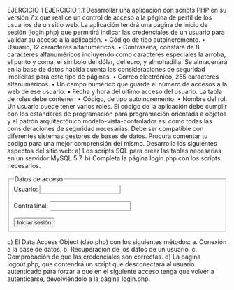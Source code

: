 EJERCICIO 1
EJERCICIO 1.1
Desarrollar una aplicación con scripts PHP en su versión 7.x que realice un control de acceso a la página de perfil
de los usuarios de un sitio web. La aplicación tendrá una página de inicio de sesión (login.php) que permitirá
indicar las credenciales de un usuario para validar su acceso a la aplicación.
• Código de tipo autoincremento.
• Usuario, 12 caracteres alfanuméricos.
• Contraseña, constará de 8 caracteres alfanuméricos incluyendo como caracteres especiales la arroba, el
punto y coma, el símbolo del dólar, del euro, y almohadilla. Se almacenará en la base de datos habida
cuenta las consideraciones de seguridad implícitas para este tipo de páginas.
• Correo electrónico, 255 caracteres alfanuméricos.
• Un campo numérico que guarde el número de accesos a la web de ese usuario.
• Fecha y hora del último acceso del usuario.
La tabla de roles debe contener:
• Código, de tipo autoincremento.
• Nombre del rol.
Un usuario puede tener varios roles.
El código de la aplicación debe cumplir con los estándares de programación para programación orientada a
objetos y el patrón arquitectónico modelo-vista-controlador así como todas las consideraciones de seguridad
necesarias. Debe ser compatible con diferentes sistemas gestores de bases de datos.
Procura comentar tu código para una mejor comprensión del mismo.
Desarrolla los siguientes aspectos del sitio web:
a) Los scripts SQL para crear las tablas necesarias en un servidor MySQL 5.7.
b) Completa la página login.php con los scripts necesarios.
<!DOCTYPE html>
<?php
//Lugar para los scripts solicitados
?>
<html>
<head>
<meta charset="UTF-8"/>
<title>Login</title>
<link href="estilos.css" rel="stylesheet">
</head>
<body>
<form action="login.php" method="post">
<fieldset>
<legend>Datos de acceso</legend>
Usuario: <input type="text" name="usuario" id="usuario" />
<br /><br />
Contrasinal: <input type="password" name="contrasinal" id="contrasinal" />
<br /><br />
<input type="submit" name ="enviar" id="enviar" value="Iniciar sesión" />
</fieldset>
</form>
</body>
</html>
c) El Data Access Object (dao.php) con los siguientes métodos:
a. Conexión a la base de datos.
b. Recuperación de los datos de un usuario.
c. Comprobación de que las credenciales son correctas.
d) La página logout.php, que contendrá un script que desconectará al usuario autenticado para forzar a que
en el siguiente acceso tenga que volver a autenticarse, devolviéndolo a la página login.php.
